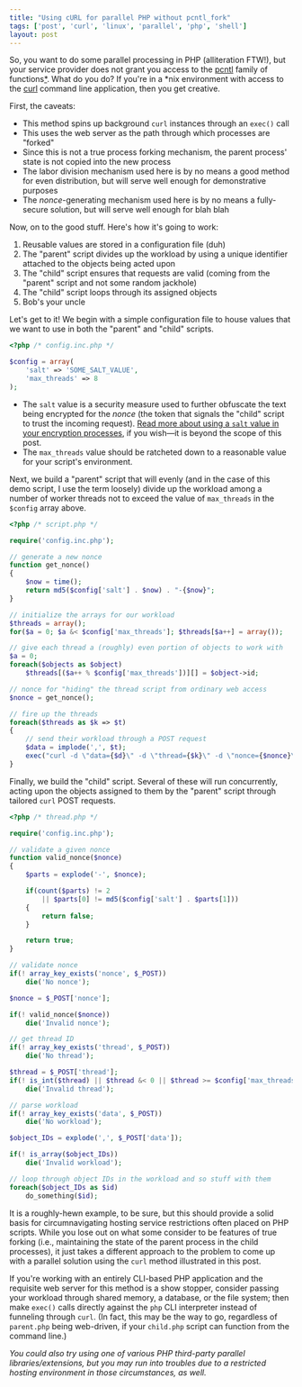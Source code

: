```yaml
---
title: "Using cURL for parallel PHP without pcntl_fork"
tags: ['post', 'curl', 'linux', 'parallel', 'php', 'shell']
layout: post
---
```


So, you want to do some parallel processing in PHP (alliteration FTW!),
but your service provider does not grant you access to the
[pcntl](https://www.php.net/manual/en/ref.pcntl.php) family of
functions[*](#footnote-1). What do you do? If you're in a *nix
environment with access to the [curl](https://linux.die.net/man/1/curl)
command line application, then you get creative.<!--more-->

First, the caveats:

-   This method spins up background `curl` instances through an `exec()`
    call
-   This uses the web server as the path through which processes are
    "forked"
-   Since this is not a true process forking mechanism, the parent
    process' state is not copied into the new process
-   The labor division mechanism used here is by no means a good method
    for even distribution, but will serve well enough for demonstrative
    purposes
-   The *nonce*-generating mechanism used here is by no means a
    fully-secure solution, but will serve well enough for blah blah

Now, on to the good stuff. Here's how it's going to work:

1.  Reusable values are stored in a configuration file (duh)
2.  The "parent" script divides up the workload by using a unique
    identifier attached to the objects being acted upon
3.  The "child" script ensures that requests are valid (coming from the
    "parent" script and not some random jackhole)
4.  The "child" script loops through its assigned objects
5.  Bob's your uncle

Let's get to it! We begin with a simple configuration file to house
values that we want to use in both the "parent" and "child" scripts.

```php
<?php /* config.inc.php */

$config = array(
	'salt' => 'SOME_SALT_VALUE',
	'max_threads' => 8
);
```

-   The `salt` value is a security measure used to further obfuscate the
    text being encrypted for the *nonce* (the token that signals the
    "child" script to trust the incoming request). [Read more about
    using a `salt` value in your encryption
    processes](https://en.wikipedia.org/wiki/Salt_(cryptography)), if you
    wish—it is beyond the scope of this post.
-   The `max_threads` value should be ratcheted down to a reasonable
    value for your script's environment.

Next, we build a "parent" script that will evenly (and in the case of
this demo script, I use the term loosely) divide up the workload among a
number of worker threads not to exceed the value of `max_threads` in the
`$config` array above.

```php
<?php /* script.php */

require('config.inc.php');

// generate a new nonce
function get_nonce()
{
	$now = time();
	return md5($config['salt'] . $now) . "-{$now}";
}

// initialize the arrays for our workload
$threads = array();
for($a = 0; $a &< $config['max_threads']; $threads[$a++] = array());

// give each thread a (roughly) even portion of objects to work with
$a = 0;
foreach($objects as $object)
	$threads[($a++ % $config['max_threads'])][] = $object->id;

// nonce for "hiding" the thread script from ordinary web access
$nonce = get_nonce();

// fire up the threads
foreach($threads as $k => $t)
{
	// send their workload through a POST request
	$data = implode(',', $t);
	exec("curl -d \"data={$d}\" -d \"thread={$k}\" -d \"nonce={$nonce}\" http://mysite.com/thread.php >/dev/null 2>&1 &");
}
```

Finally, we build the "child" script. Several of these will run
concurrently, acting upon the objects assigned to them by the "parent"
script through tailored `curl` POST requests.

```php
<?php /* thread.php */

require('config.inc.php');

// validate a given nonce
function valid_nonce($nonce)
{
	$parts = explode('-', $nonce);

	if(count($parts) != 2
		|| $parts[0] != md5($config['salt'] . $parts[1]))
	{
		return false;
	}

	return true;
}

// validate nonce
if(! array_key_exists('nonce', $_POST))
	die('No nonce');

$nonce = $_POST['nonce'];

if(! valid_nonce($nonce))
	die('Invalid nonce');

// get thread ID
if(! array_key_exists('thread', $_POST))
	die('No thread');

$thread = $_POST['thread'];
if(! is_int($thread) || $thread &< 0 || $thread >= $config['max_threads'])
	die('Invalid thread');

// parse workload
if(! array_key_exists('data', $_POST))
	die('No workload');

$object_IDs = explode(',', $_POST['data']);

if(! is_array($object_IDs))
	die('Invalid workload');

// loop through object IDs in the workload and so stuff with them
foreach($object_IDs as $id)
	do_something($id);
```

It is a roughly-hewn example, to be sure, but this should provide a
solid basis for circumnavigating hosting service restrictions often
placed on PHP scripts. While you lose out on what some consider to be
features of true forking (i.e., maintaining the state of the parent
process in the child processes), it just takes a different approach to
the problem to come up with a parallel solution using the `curl` method
illustrated in this post.

If you're working with an entirely CLI-based PHP application and the
requisite web server for this method is a show stopper, consider passing
your workload through shared memory, a database, or the file system;
then make `exec()` calls directly against the `php` CLI interpreter
instead of funneling through `curl`. (In fact, this may be the way to
go, regardless of `parent.php` being web-driven, if your `child.php`
script can function from the command line.)

*You could also try using one of various PHP third-party parallel
libraries/extensions, but you may run into troubles due to a restricted
hosting environment in those circumstances, as well.*
